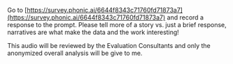 Go to [https://survey.phonic.ai/6644f8343c71760fd71873a7](https://survey.phonic.ai/6644f8343c71760fd71873a7) and record a response to the prompt. Please tell more of a story vs. just a brief response, narratives are what make the data and the work interesting!

This audio will be reviewed by the Evaluation Consultants and only the anonymized overall analysis will be give to me.
